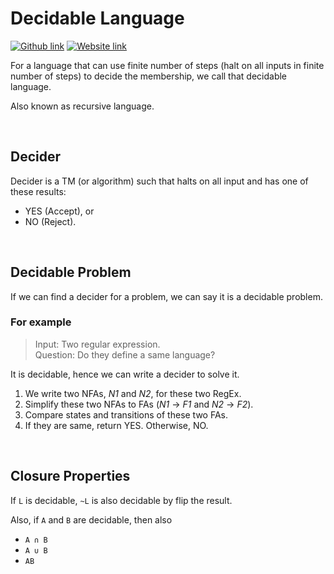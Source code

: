 # Decidable Language
[![Github link](https://img.shields.io/badge/FaDrYL--blue?style=social&logo=Github&logoWidth=15)](https://github.com/FaDrYL)
[![Website link](https://img.shields.io/badge/FaDr-YL-blue?style=flat&color=009f9f)](https://www.fadryl.com/)

For a language that can use finite number of steps (halt on all inputs in finite number of steps) to decide the membership, 
we call that decidable language.

Also known as recursive language.

<br/>

## Decider
Decider is a TM (or algorithm) such that halts on all input and has one of these results:
- YES (Accept), or
- NO (Reject).

<br/>

## Decidable Problem
If we can find a decider for a problem, we can say it is a decidable problem.

### For example
> Input: Two regular expression.  
> Question: Do they define a same language?

It is decidable, hence we can write a decider to solve it.

1. We write two NFAs, *N1* and *N2*, for these two RegEx.
2. Simplify these two NFAs to FAs (*N1* -> *F1* and *N2* -> *F2*).
3. Compare states and transitions of these two FAs.
4. If they are same, return YES. Otherwise, NO.

<br/>

## Closure Properties
If `L` is decidable, `~L` is also decidable by flip the result.

Also, if `A` and `B` are decidable, then also

- `A ∩ B`
- `A ∪ B`
- `AB`

<br/>

## 
